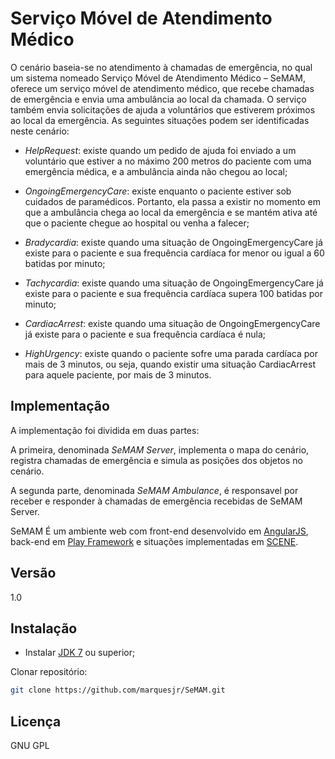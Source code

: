 Serviço Móvel de Atendimento Médico
=========

O cenário baseia-se no atendimento à chamadas de emergência, no qual um sistema nomeado Serviço Móvel de Atendimento Médico – SeMAM, oferece um serviço móvel de atendimento médico, que recebe chamadas de emergência e envia uma ambulância ao local da chamada. O serviço também envia solicitações de ajuda a voluntários que estiverem próximos ao local da emergência. As seguintes situações podem ser identificadas neste cenário:

  - *HelpRequest*: existe quando um pedido de ajuda foi enviado a um voluntário que estiver a no máximo 200 metros do paciente com uma emergência médica, e a ambulância ainda não chegou ao local;

- *OngoingEmergencyCare*: existe enquanto o paciente estiver sob cuidados de paramédicos. Portanto, ela passa a existir no momento em que a ambulância chega ao local da emergência e se mantém ativa até que o paciente chegue ao hospital ou venha a falecer;

- *Bradycardia*: existe quando uma situação de OngoingEmergencyCare já existe para o paciente e sua frequência cardíaca for menor ou igual a 60 batidas por minuto;

- *Tachycardia*: existe quando uma situação de OngoingEmergencyCare já existe para o paciente e sua frequência cardíaca supera 100 batidas por minuto;

- *CardiacArrest*: existe quando uma situação de OngoingEmergencyCare já existe para o paciente e sua frequência cardíaca é nula;

- *HighUrgency*: existe quando o paciente sofre uma parada cardíaca por mais de 3 minutos, ou seja, quando existir uma situação CardiacArrest para aquele paciente, por mais de 3 minutos.

Implementação
----
A implementação foi dividida em duas partes:

A primeira, denominada *SeMAM Server*, implementa o mapa do cenário, registra chamadas de emergência e simula as posições dos objetos no cenário. 

A segunda parte, denominada *SeMAM Ambulance*, é responsavel por receber e responder à chamadas de emergência recebidas de SeMAM Server.

SeMAM É um ambiente web com front-end desenvolvido em [AngularJS][1], back-end em [Play Framework][2] e situações implementadas em [SCENE][3].


Versão
----

1.0

Instalação
--------------

- Instalar [JDK 7][4] ou superior;


Clonar repositório:

```sh
git clone https://github.com/marquesjr/SeMAM.git
```


Licença
----

GNU GPL


[1]:http://angularjs.org/
[2]:http://www.playframework.com/
[3]:http://git.pop-es.rnp.br/scene
[4]:http://www.oracle.com/

    